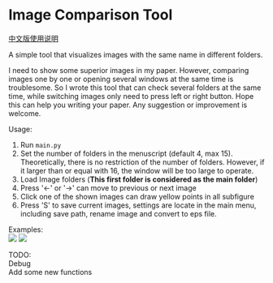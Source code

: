 # Image Comparison Tool  
[中文版使用说明](https://github.com/moothes/Image_Comparison_Tool/blob/master/readme_cn.md)  

A simple tool that visualizes images with the same name in different folders. 

I need to show some superior images in my paper. 
However, comparing images one by one or opening several windows at the same time is troublesome.
So I wrote this tool that can check several folders at the same time, while switching images only need to press left or right button.
Hope this can help you writing your paper.
Any suggestion or improvement is welcome.

Usage:  
1. Run `main.py`  
2. Set the number of folders in the menuscript (default 4, max 15). Theoretically, there is no restriction of the number of folders. However, if it larger than or equal with 16, the window will be too large to operate.  
3. Load Image folders (**This first folder is considered as the main folder**)  
4. Press '←' or '→' can move to previous or next image  
5. Click one of the shown images can draw yellow points in all subfigure  
6. Press 'S' to save current images, settings are locate in the main menu, including save path, rename image and convert to eps file.
       
Examples:  
![](https://github.com/moothes/Image_Comparison_Tool/blob/master/1.PNG)
![](https://github.com/moothes/Image_Comparison_Tool/blob/master/2.PNG)

TODO:  
	Debug  
	Add some new functions
      
   
